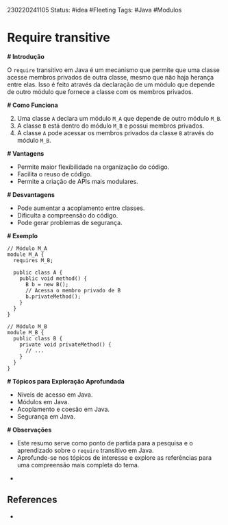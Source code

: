 230220241105
Status: #idea #Fleeting 
Tags: #Java #Modulos
# Require transitive
**# Introdução**

O `require` transitivo em Java é um mecanismo que permite que uma classe acesse membros privados de outra classe, mesmo que não haja herança entre elas. Isso é feito através da declaração de um módulo que depende de outro módulo que fornece a classe com os membros privados.

**# Como Funciona**

2. Uma classe `A` declara um módulo `M_A` que depende de outro módulo `M_B`.
4. A classe `B` está dentro do módulo `M_B` e possui membros privados.
6. A classe `A` pode acessar os membros privados da classe `B` através do módulo `M_B`.

**# Vantagens**

- Permite maior flexibilidade na organização do código.
- Facilita o reuso de código.
- Permite a criação de APIs mais modulares.

**# Desvantagens**

- Pode aumentar a acoplamento entre classes.
- Dificulta a compreensão do código.
- Pode gerar problemas de segurança.

**# Exemplo**
```
// Módulo M_A
module M_A {
  requires M_B;

  public class A {
    public void method() {
      B b = new B();
      // Acessa o membro privado de B
      b.privateMethod();
    }
  }
}

// Módulo M_B
module M_B {
  public class B {
    private void privateMethod() {
      // ...
    }
  }
}

```
**# Tópicos para Exploração Aprofundada**

- Níveis de acesso em Java.
- Módulos em Java.
- Acoplamento e coesão em Java.
- Segurança em Java.

**# Observações**

- Este resumo serve como ponto de partida para a pesquisa e o aprendizado sobre o `require` transitivo em Java.
- Aprofunde-se nos tópicos de interesse e explore as referências para uma compreensão mais completa do tema.

*
## References
*

